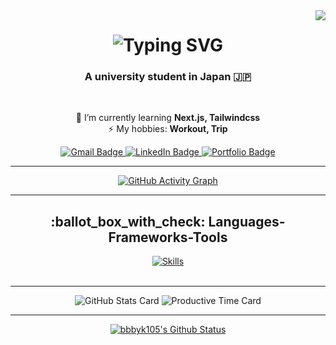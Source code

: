 <img align="right" src="https://visitor-badge.laobi.icu/badge?page_id=bbbyk105.bbbyk105" />

<h1 align="center">
    <img src="https://readme-typing-svg.herokuapp.com/?font=Righteous&size=35&center=true&vCenter=true&width=500&height=70&duration=4000&lines=Hi+There!+👋;+I'm+Byakko+Kondo!" alt="Typing SVG" />
</h1>

<h3 align="center">A university student in Japan 🇯🇵 </h3>

<br/>

<div align="center">
 
 🔭 I’m currently learning **Next.js, Tailwindcss** <br/>
 ⚡ My hobbies: **Workout, Trip**

</div>

<div align="center"> 
  <a href="mailto:bbbyk105@gmail.com">
    <img src="https://img.shields.io/badge/Gmail-333333?style=for-the-badge&logo=gmail&logoColor=red" alt="Gmail Badge" />
  </a>
  <a href="https://www.linkedin.com/in/%E7%99%BD%E8%99%8E-%E8%BF%91%E8%97%A4-983273319/" target="_blank">
    <img src="https://img.shields.io/badge/LinkedIn-0077B5?style=for-the-badge&logo=linkedin&logoColor=white" alt="LinkedIn Badge" />
  </a>
  <a href="https://main--bbbyk105portfolio.netlify.app/" target="_blank">
     <img src="https://img.shields.io/badge/Portfolio-FF5722?style=for-the-badge&logo=todoist&logoColor=white" alt="Portfolio Badge" />
  </a>
</div>

<hr/>

<div align="center">
    <a href="https://github.com/ashutosh00710/github-readme-activity-graph">
        <img src="https://github-readme-activity-graph.vercel.app/graph?username=bbbyk105&theme=tokyo-night" alt="GitHub Activity Graph" />
    </a>
</div>

<hr/>

<h2 align="center">:ballot_box_with_check: Languages-Frameworks-Tools</h2>

<div align="center">
  <a href="https://skillicons.dev">
    <img src="https://skillicons.dev/icons?i=html,css,js,react,ts,sass,tailwindcss,next,supabase,git,github,vscode" alt="Skills" />
  </a>
</div>

<br/>
<hr/>

<p align="center">
  <img src="http://github-profile-summary-cards.vercel.app/api/cards/stats?username=bbbyk105&theme=transparent" alt="GitHub Stats Card" />
  <img src="http://github-profile-summary-cards.vercel.app/api/cards/productive-time?username=bbbyk105&theme=2077&utcOffset=+9" alt="Productive Time Card" />
</p>

<hr/>

<div align="center">
    <a href="https://stats.deeptrain.net/user/bbbyk105?theme=dark">
        <img src="https://stats.deeptrain.net/user/bbbyk105?theme=dark" alt="bbbyk105's Github Status">
    </a>
</div>
